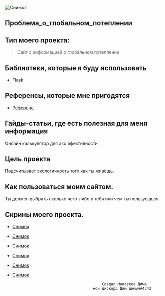 ![Снимок](https://github.com/MakoveevDmitriy/M8L2/assets/131581608/d786350e-1513-429a-8def-09c68e5c3429)

## Проблема_о_глобальном_потеплении
                                              
## Тип моего проекта:
> Сайт с информацией о глобальном потеплении

## Библиотеки, которые я буду использовать
- Flask

## Референсы, которые мне пригодятся
- [Референс](https://github.com/MakoveevDmitriy/M3L3)

## Гайды-статьи, где есть полезная для меня информация
Онлайн калькулятор для эко эфективности

## Цель проекта
Подсчитывает экологичность того как ты живёшь.

## Как пользоваться моим сайтом.
Ты должен выбрать сколько чего-либо у тебя или чем ты пользуешься.

## Скрины моего проекта.
- [Снимок](https://github.com/MakoveevDmitriy/M8L2/assets/131581608/9b2cd28d-564a-452e-ada1-5c14679b8b38)
- [Снимок](https://github.com/MakoveevDmitriy/M8L2/assets/131581608/3915b44c-3954-44dd-9105-ea82e837ee6e)
- [Снимок](https://github.com/MakoveevDmitriy/M8L2/assets/131581608/f85488e3-214b-4c86-aa6b-88dc6309c260)
- [Снимок](https://github.com/MakoveevDmitriy/M8L2/assets/131581608/314d5a56-8ba3-4b4d-a871-a136ac1b349d)
- [Снимок](https://github.com/MakoveevDmitriy/M8L2/assets/131581608/712ceff6-658e-42a3-a394-edc0a7c60551)
- [Снимок](https://github.com/MakoveevDmitriy/M8L2/assets/131581608/491c5d22-f42e-406f-ab33-8a1762e713c6)


                                              Создал Маковеев Дима
                                          мой дискорд Дим димыч#4343
